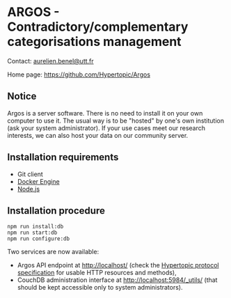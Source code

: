 ARGOS - Contradictory/complementary categorisations management
==============================================================

Contact: <aurelien.benel@utt.fr>

Home page: <https://github.com/Hypertopic/Argos>

Notice
------

Argos is a server software. There is no need to install it on your own computer to use it. The usual way is to be "hosted" by one's own institution (ask your system administrator). If your use cases meet our research interests, we can also host your data on our community server.

Installation requirements
-------------------------

* Git client
* [Docker Engine](https://docs.docker.com/install/)
* [Node.js](https://nodejs.org)

Installation procedure
----------------------

    npm run install:db
    npm run start:db
    npm run configure:db

Two services are now available:

- Argos API endpoint at <http://localhost/> (check the [Hypertopic protocol specification](https://github.com/Hypertopic/Protocol/blob/master/README.md) for usable HTTP resources and methods),
- CouchDB administration interface at <http://localhost:5984/_utils/> (that should be kept accessible only to system administrators).

